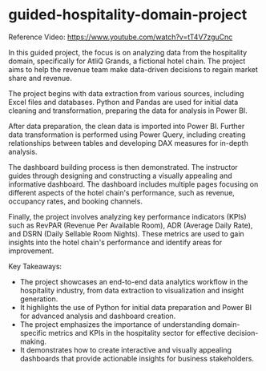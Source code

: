 # guided-hospitality-domain-project

Reference Video: https://www.youtube.com/watch?v=tT4V7zguCnc

In this guided project, the focus is on analyzing data from the hospitality domain, specifically for AtliQ Grands, a fictional hotel chain. The project aims to help the revenue team make data-driven decisions to regain market share and revenue.

The project begins with data extraction from various sources, including Excel files and databases. Python and Pandas are used for initial data cleaning and transformation, preparing the data for analysis in Power BI.

After data preparation, the clean data is imported into Power BI. Further data transformation is performed using Power Query, including creating relationships between tables and developing DAX measures for in-depth analysis.

The dashboard building process is then demonstrated. The instructor guides through designing and constructing a visually appealing and informative dashboard. The dashboard includes multiple pages focusing on different aspects of the hotel chain's performance, such as revenue, occupancy rates, and booking channels.

Finally, the project involves analyzing key performance indicators (KPIs) such as RevPAR (Revenue Per Available Room), ADR (Average Daily Rate), and DSRN (Daily Sellable Room Nights). These metrics are used to gain insights into the hotel chain's performance and identify areas for improvement.

Key Takeaways:
+ The project showcases an end-to-end data analytics workflow in the hospitality industry, from data extraction to visualization and insight generation.
+ It highlights the use of Python for initial data preparation and Power BI for advanced analysis and dashboard creation.
+ The project emphasizes the importance of understanding domain-specific metrics and KPIs in the hospitality sector for effective decision-making.
+ It demonstrates how to create interactive and visually appealing dashboards that provide actionable insights for business stakeholders.
